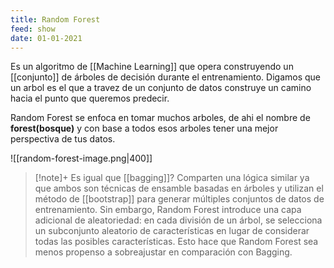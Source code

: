 ```yaml
---
title: Random Forest
feed: show
date: 01-01-2021
---
```


Es un algoritmo de [[Machine Learning]] que opera construyendo un [[conjunto]] de árboles de decisión durante el entrenamiento. Digamos que un arbol es el que a travez de un conjunto de datos construye un camino hacia el punto que queremos predecir.

Random Forest se enfoca en tomar muchos arboles, de ahi el nombre de **forest(bosque)** y con base a todos esos arboles tener una mejor perspectiva de tus datos.


![[random-forest-image.png|400]]

>[!note]+ Es igual que [[bagging]]?
>Comparten una lógica similar ya que ambos son técnicas de ensamble basadas en árboles y utilizan el método de [[bootstrap]] para generar múltiples conjuntos de datos de entrenamiento. Sin embargo, Random Forest introduce una capa adicional de aleatoriedad: en cada división de un árbol, se selecciona un subconjunto aleatorio de características en lugar de considerar todas las posibles características. Esto hace que Random Forest sea menos propenso a sobreajustar en comparación con Bagging.


